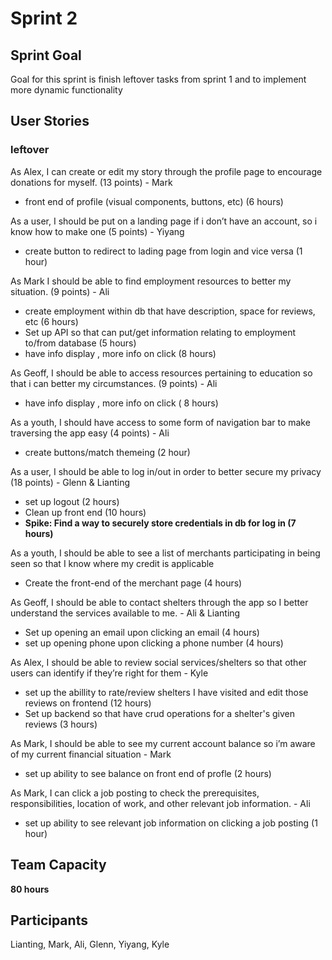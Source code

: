 # Sprint 2

## Sprint Goal
Goal for this sprint is finish leftover tasks from sprint 1 and to implement more dynamic functionality

## User Stories

### leftover
As Alex, I can create or edit my story through the profile page to encourage donations for myself. (13 points) - Mark
- front end of profile (visual components, buttons, etc) (6 hours)

As a user, I should be put on a landing page if i don’t have an account, so i know how to make one (5 points) - Yiyang
- create button to redirect to lading page from login and vice versa (1 hour)

As Mark I should be able to find employment resources to better my situation.  (9 points) - Ali
- create employment within db that have description, space for reviews, etc (6 hours)
- Set up API so that can put/get information relating to employment to/from database (5 hours)
- have info display , more info on click (8 hours)

As Geoff, I should be able to access resources pertaining to education so that i can better my circumstances. (9 points) - Ali
- have info display , more info on click ( 8 hours)

As a youth, I should have access to some form of navigation bar to make traversing the app easy (4 points) - Ali
- create buttons/match themeing (2 hour)

As a user, I should be able to log in/out in order to better secure my privacy (18 points) - Glenn & Lianting 
- set up logout (2 hours)
- Clean up front end (10 hours)
- **Spike: Find a way to securely store credentials in db for log in (7 hours)**

As a youth, I should be able to see a list of merchants participating in being seen so that I know where my credit is applicable
- Create the front-end of the merchant page (4 hours)

As Geoff, I should be able to contact shelters through the app so I better understand the services available to me. - Ali & Lianting
- Set up opening an email upon clicking an email (4 hours)
- set up opening phone upon clicking a phone number (4 hours)

As Alex, I should be able to review social services/shelters so that other users can identify if they’re right for them - Kyle
- set up the abillity to rate/review shelters I have visited and edit those reviews on frontend (12 hours)
- Set up backend so that have crud operations for a shelter's given reviews (3 hours)

As Mark, I should be able to see my current account balance so i’m aware of my current financial situation - Mark
- set up ability to see balance on front end of profle (2 hours)

As Mark, I can click a job posting to check the prerequisites, responsibilities, location of work, and other relevant job information. - Ali
- set up ability to see relevant job information on clicking a job posting (1 hour)


## Team Capacity

**80 hours**

## Participants
Lianting, Mark, Ali, Glenn, Yiyang, Kyle
